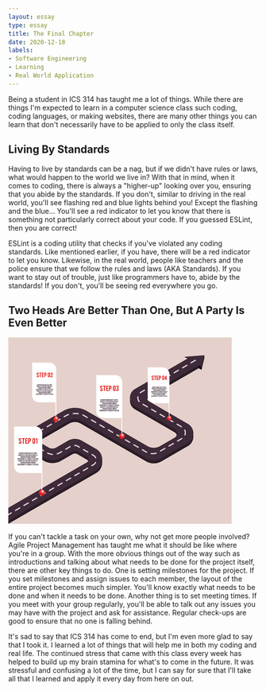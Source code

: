 ```yaml
---
layout: essay
type: essay
title: The Final Chapter
date: 2020-12-18
labels:
- Software Engineering
- Learning
- Real World Application
---
```


Being a student in ICS 314 has taught me a lot of things. While there are things I'm expected to learn in a computer science class such coding, coding languages, or making websites, there are many other things you can learn that don't necessarily have to be applied to only the class itself.

## Living By Standards

Having to live by standards can be a nag, but if we didn't have rules or laws, what would happen to the world we live in? With that in mind, when it comes to coding, there is always a "higher-up" looking over you, ensuring that you abide by the standards. If you don't, similar to driving in the real world, you'll see flashing red and blue lights behind you! Except the flashing and the blue... You'll see a red indicator to let you know that there is something not particularly correct about your code. If you guessed ESLint, then you are correct!

ESLint is a coding utility that checks if you've violated any coding standards. Like mentioned earlier, if you have, there will be a red indicator to let you know. Likewise, in the real world, people like teachers and the police ensure that we follow the rules and laws (AKA Standards). If you want to stay out of trouble, just like programmers have to, abide by the standards! If you don't, you'll be seeing red everywhere you go.

## Two Heads Are Better Than One, But A Party Is Even Better

<img class="ui small right floated rounded image" src="../images/Milestone.jpg">

If you can't tackle a task on your own, why not get more people involved? Agile Project Management has taught me what it should be like where you're in a group. With the more obvious things out of the way such as introductions and talking about what needs to be done for the project itself, there are other key things to do. One is setting milestones for the project. If you set milestones and assign issues to each member, the layout of the entire project becomes much simpler. You'll know exactly what needs to be done and when it needs to be done. Another thing is to set meeting times. If you meet with your group regularly, you'll be able to talk out any issues you may have with the project and ask for assistance. Regular check-ups are good to ensure that no one is falling behind.

It's sad to say that ICS 314 has come to end, but I'm even more glad to say that I took it. I learned a lot of things that will help me in both my coding and real life. The continued stress that came with this class every week has helped to build up my brain stamina for what's to come in the future. It was stressful and confusing a lot of the time, but I can say for sure that I'll take all that I learned and apply it every day from here on out.
